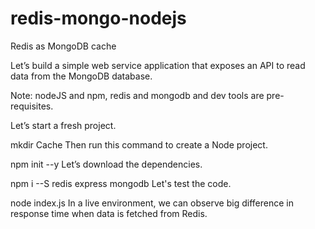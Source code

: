# redis-mongo-nodejs
Redis as MongoDB cache

Let’s build a simple web service application that exposes an API to read data from the MongoDB database.

Note: nodeJS and npm, redis and mongodb and dev tools are pre-requisites.

Let’s start a fresh project.

mkdir Cache
Then run this command to create a Node project.

npm init --y
Let’s download the dependencies.

npm i --S redis express mongodb
Let's test the code.

node index.js
In a live environment, we can observe big difference in response time when data is fetched from Redis.
